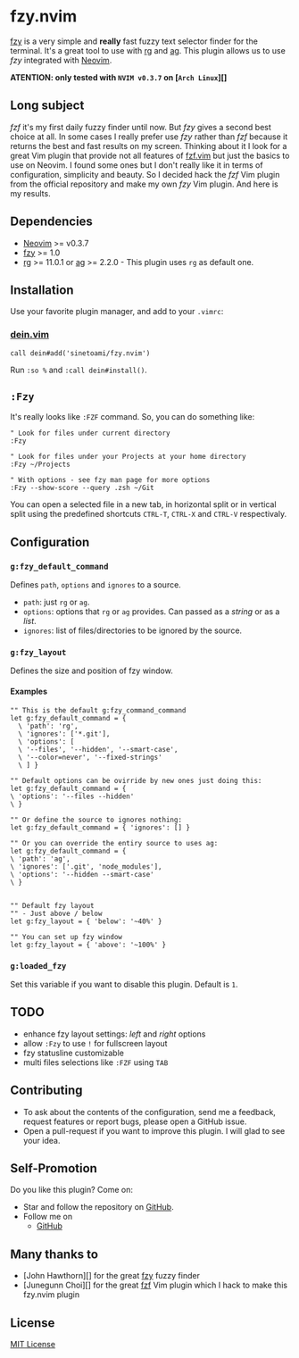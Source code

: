 # fzy.nvim
[fzy][] is a very simple and **really** fast fuzzy text selector finder for 
the terminal. It's a great tool to use with [rg][] and [ag][]. 
This plugin allows us to use *fzy* integrated with [Neovim][].

**ATENTION: only tested with `NVIM v0.3.7` on [`Arch Linux`][]**

## Long subject
*fzf* it's my first daily fuzzy finder until now. But *fzy* gives a second 
best choice at all. In some cases I really prefer use *fzy* rather than *fzf* 
because it returns the best and fast results on my screen. Thinking about 
it I look for a great Vim plugin that provide not all features of [fzf.vim][] 
but just the basics to use on Neovim. I found some ones but I don't really 
like it in terms of configuration, simplicity and beauty. So I decided hack 
the *fzf* Vim plugin from the official repository and make my own 
*fzy* Vim plugin. And here is my results.

## Dependencies
- [Neovim][] >= v0.3.7
- [fzy][] >= 1.0
- [rg][] >= 11.0.1 or [ag][] >= 2.2.0 - This plugin uses `rg` as default 
    one.

## Installation
Use your favorite plugin manager, and add to your `.vimrc`: 

### [dein.vim][] 
```vim
call dein#add('sinetoami/fzy.nvim')
```
Run `:so %` and `:call dein#install()`.

## `:Fzy`
It's really looks like `:FZF` command. So, you can do something like:
```vim
" Look for files under current directory
:Fzy

" Look for files under your Projects at your home directory
:Fzy ~/Projects

" With options - see fzy man page for more options
:Fzy --show-score --query .zsh ~/Git
```

You can open a selected file in a new tab, in horizontal split or in vertical split
using the predefined shortcuts `CTRL-T`, `CTRL-X` and `CTRL-V` respectivaly.

## Configuration
### `g:fzy_default_command` 
Defines `path`, `options` and `ignores` to a source.
- `path`: just `rg` or `ag`.
- `options`: options that `rg` or `ag` provides. Can passed as a *string* 
    or as a *list*.
- `ignores`: list of files/directories to be ignored by the 
    source.

### `g:fzy_layout`
Defines the size and position of fzy window.

#### Examples
```vim
"" This is the default g:fzy_command_command
let g:fzy_default_command = {
  \ 'path': 'rg',
  \ 'ignores': ['*.git'],
  \ 'options': [
  \ '--files', '--hidden', '--smart-case', 
  \ '--color=never', '--fixed-strings'
  \ ] }

"" Default options can be ovirride by new ones just doing this:
let g:fzy_default_command = {
\ 'options': '--files --hidden'
\ }

"" Or define the source to ignores nothing:
let g:fzy_default_command = { 'ignores': [] }

"" Or you can override the entiry source to uses ag:
let g:fzy_default_command = {
\ 'path': 'ag',
\ 'ignores': ['.git', 'node_modules'],
\ 'options': '--hidden --smart-case'
\ }


"" Default fzy layout
"" - Just above / below
let g:fzy_layout = { 'below': '~40%' }

"" You can set up fzy window
let g:fzy_layout = { 'above': '~100%' }
```

### `g:loaded_fzy`
Set this variable if you want to disable this plugin. Default is `1`.

## TODO
- enhance fzy layout settings: *left* and *right* options
- allow `:Fzy` to use `!` for fullscreen layout
- fzy statusline customizable
- multi files selections like `:FZF` using `TAB`

## Contributing
- To ask about the contents of the configuration, send me a feedback, 
    request features or report bugs, please open a GitHub issue.
- Open a pull-request if you want to improve this plugin. 
    I will glad to see your idea.

## Self-Promotion
Do you like this plugin? Come on:
- Star and follow the repository on [GitHub](https://github.com/sinetoami/fzy.nvim).
- Follow me on
  - [GitHub](https://github.com/sinetoami)

## Many thanks to
- [John Hawthorn][] for the great [fzy][] fuzzy finder
- [Junegunn Choi][] for the great [fzf][] Vim plugin which I hack to make 
    this fzy.nvim plugin

## License
[MIT License](LICENSE)

[fzy]: https://github.com/jhawthorn/fzy
[fzf]: https://github.com/junegunn/fzy
[rg]: https://github.com/BurntSushi/ripgrep
[ag]: http://geoff.greer.fm/ag/
[Neovim]: https://neovim.io
[`ArchLinux`]: https://archlinux.org
[fzf.vim]: https://github.com/junegunn/fzf.vim
[dein.vim]: https://github.com/Shougo/dein.vim
